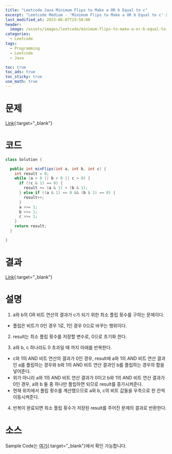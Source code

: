 ```yaml
---
title: "Leetcode Java Minimum Flips to Make a OR b Equal to c"
excerpt: "Leetcode Medium - 'Minimum Flips to Make a OR b Equal to c' 문제 Java 풀이"
last_modified_at: 2023-06-07T19:50:00
header:
  image: /assets/images/leetcode/minimum-flips-to-make-a-or-b-equal-to-c.png
categories:
  - Leetcode
tags:
  - Programming
  - Leetcode
  - Java

toc: true
toc_ads: true
toc_sticky: true
use_math: true
---
```

# 문제
[Link](https://leetcode.com/problems/minimum-flips-to-make-a-or-b-equal-to-c){:target="_blank"}

# 코드
```java
class Solution {

  public int minFlips(int a, int b, int c) {
    int result = 0;
    while (a > 0 || b > 0 || c > 0) {
      if ((c & 1) == 0) {
        result += (a & 1) + (b & 1);
      } else if ((a & 1) == 0 && (b & 1) == 0) {
        result++;
      }
      a >>= 1;
      b >>= 1;
      c >>= 1;
    }
    return result;
  }

}
```

# 결과
[Link](https://leetcode.com/problems/minimum-flips-to-make-a-or-b-equal-to-c/submissions/965838904/){:target="_blank"}

# 설명
1. a와 b의 OR 비트 연산의 결과가 c가 되기 위한 최소 플립 횟수를 구하는 문제이다.
- 플립은 비트가 0인 경우 1로, 1인 경우 0으로 바꾸는 행위이다.

2. result는 최소 플립 횟수를 저장할 변수로, 0으로 초기화 한다.

3. a와 b, c 하나라도 0 초과일 때 까지 아래를 반복한다.
- c와 1의 AND 비트 연산의 결과가 0인 경우, result에 a와 1의 AND 비트 연산 결과인 a를 플립하는 경우와 b와 1의 AND 비트 연산 결과인 b를 플립하는 경우의 합을 넣어준다.
- 위가 아니라 a와 1의 AND 비트 연산 결과가 0이고 b와 1의 AND 비트 연산 결과가 0인 경우, a와 b 둘 중 하나만 플립하면 되므로 result를 증가시켜준다.
- 현재 위치에서 플립 횟수를 계산했으므로 a와 b, c의 비트 값들을 우측으로 한 칸씩 이동시켜준다.

4. 반복이 완료되면 최소 플립 횟수가 저장된 result를 주어진 문제의 결과로 반환한다.

# 소스
Sample Code는 [여기](https://github.com/GracefulSoul/leetcode/blob/master/src/main/java/gracefulsoul/problems/MinimumFlipsToMakeAORBEqualToC.java){:target="_blank"}에서 확인 가능합니다.